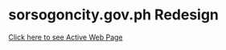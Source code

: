 # sorsogoncity.gov.ph Redesign

<a href="https://jerrysonguillen.github.io/sorsogoncity/" target="_blank">Click here to see Active Web Page</a>